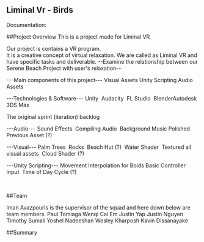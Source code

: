 ## Liminal Vr - Birds

Documentation:

##Project Overview
This is a project made for Liminal VR  

Our project is contains a VR program.  
It is a creative concept of virtual relaxation.
We are called as Liminal VR and have specific tasks and deliverable.
​--Examine the relationship between our Serene Beach Project with user's relaxation​--

---Main components of this project---
Visual Assets​
Unity Scripting ​
Audio Assets ​

---Technologies & Software---
Unity ​
Audacity ​
FL Studio ​
Blender ​
Autodesk 3DS Max​

​The original sprint (iteration) backlog ​

---Audio---
Sound Effects ​
Compiling Audio ​
Background Music ​
Polished Previous Asset (?) ​

---Visual---​
Palm Trees ​
Rocks ​
Beach Hut (?) ​
Water Shader ​
Textured all visual assets ​
Cloud Shader (?) ​

---Unity Scripting--- 
Movement Interpolation for Boids​
Basic Controller Input ​
Time of Day Cycle (?)

​




##Team

Iman Avazpouris is the supervisor of the squad and here down below are team members.
Paul Tomiaga 
Wenqi Cai Em 
Justin Yap 
Justin Nguyen 
Timothy Sumali 
Yoshel Nadeeshan 
Wesley Kharposh
Kavin Dissanayake

##Summary
